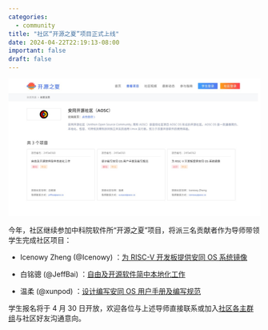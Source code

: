 ```yaml
---
categories:
  - community
title: "社区“开源之夏”项目正式上线"
date: 2024-04-22T22:19:13-08:00
important: false
draft: false
---
```

![OSPP2024](/assets/news/ospp2024-project.jpg)

今年，社区继续参加中科院软件所“开源之夏”项目，将派三名贡献者作为导师带领学生完成社区项目：

- Icenowy Zheng (@Icenowy) ：[为 RISC-V 开发板提供安同 OS 系统镜像](https://summer-ospp.ac.cn/org/prodetail/24f3e0162)

- 白铭骢 (@JeffBai) ：[自由及开源软件简中本地化工作](https://summer-ospp.ac.cn/org/prodetail/24f3e0160)

- 温柔 (@xunpod) ：[设计编写安同 OS 用户手册及编写规范](https://summer-ospp.ac.cn/org/prodetail/24f3e0161)

学生报名将于 4 月 30 日开放，欢迎各位与上述导师直接联系或加入[社区各主群组](https://aosc.io/zh-cn/contact/)与社区好友沟通意向。